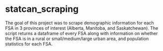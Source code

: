 # statcan_scraping
The goal of this project was to scrape demographic information for each FSA in 3 provinces of interest (Alberta, Manitoba, and Saskatchewan). The script returns a dataframe of every FSA along with information on whether the FSA is in a rural or small/medium/large urban area, and population statistics for each FSA.
